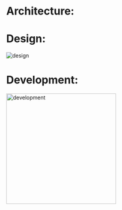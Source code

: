 # Architecture:
# Design:
![design](https://user-images.githubusercontent.com/93932674/154788278-f21b10e6-47f8-4ba4-8e97-124fc589e17d.png)


# Development:
<img width="292" alt="development" src="https://user-images.githubusercontent.com/93932674/154788292-fdb9608e-1807-485e-97d8-3ffd8004595a.PNG">



